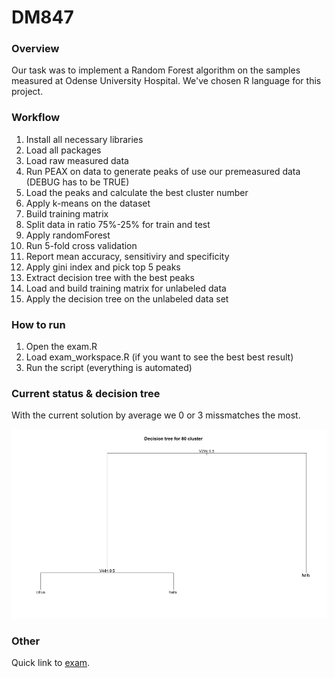 # DM847

### Overview

Our task was to implement a Random Forest algorithm on the samples measured at Odense University Hospital. We've chosen R language for this project.

### Workflow

1. Install all necessary libraries
2. Load all packages
3. Load raw measured data
4. Run PEAX on data to generate peaks of use our premeasured data (DEBUG has to be TRUE)
5. Load the peaks and calculate the best cluster number
6. Apply k-means on the dataset
7. Build training matrix
8. Split data in ratio 75%-25% for train and test
9. Apply randomForest
10. Run 5-fold cross validation
11. Report mean accuracy, sensitiviry and specificity
12. Apply gini index and pick top 5 peaks
13. Extract decision tree with the best peaks
14. Load and build training matrix for unlabeled data
15. Apply the decision tree on the unlabeled data set

### How to run

1. Open the exam.R
2. Load exam_workspace.R (if you want to see the best best result)
3. Run the script (everything is automated)

### Current status & decision tree

With the current solution by average we 0 or 3 missmatches the most. 

![Decision tree](https://github.com/iustin94/DM847/blob/master/tree_img.png "Decision tree")

### Other

Quick link to [exam](http://www.imada.sdu.dk/~jbaumbac/download/teaching/ws17-18/DM847/project/bioinformatics_intro_class_project.pdf).

